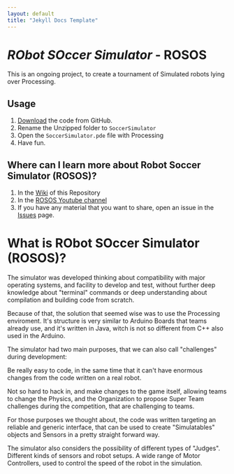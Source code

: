 ```yaml
---
layout: default
title: "Jekyll Docs Template"
---
```


# *RObot SOccer Simulator* - ROSOS
This is an ongoing project, to create a tournament of Simulated robots lying over Processing.

## Usage
1. [Download](https://github.com/ivanseidel/Robot-Soccer-Simulator/archive/master.zip) the code from GitHub.
2. Rename the Unzipped folder to `SoccerSimulator`
3. Open the `SoccerSimulator.pde` file with Processing
4. Have fun.

## Where can I learn more about Robot Soccer Simulator (ROSOS)?
1. In the [Wiki](https://github.com/ivanseidel/Robot-Soccer-Simulator/wiki) of this Repository
2. In the [ROSOS Youtube channel](https://www.youtube.com/channel/UCZekRTPIwhe56lbicQpO-vg)
3. If you have any material that you want to share, open an issue in the [Issues](https://github.com/ivanseidel/Robot-Soccer-Simulator/issues) page.

# What is RObot SOccer Simulator (ROSOS)?

The simulator was developed thinking about compatibility with major operating systems, and facility to develop and test, without further deep knowledge about "terminal" commands or deep understanding about compilation and building code from scratch.

Because of that, the solution that seemed wise was to use the Processing enviroment. It's structure is very similar to Arduino Boards that teams already use, and it's written in Java, witch is not so different from C++ also used in the Arduino.

The simulator had two main purposes, that we can also call "challenges" during development:

Be really easy to code, in the same time that it can't have enormous changes from the code written on a real robot.

Not so hard to hack in, and make changes to the game itself, allowing teams to change the Physics, and the Organization to propose Super Team challenges during the competition, that are challenging to teams.

For those purposes we thought about, the code was written targeting an reliable and generic interface, that can be used to create "Simulatables" objects and Sensors in a pretty straight forward way.

The simulator also considers the possibility of different types of "Judges". Different kinds of sensors and robot setups. A wide range of Motor Controllers, used to control the speed of the robot in the simulation.